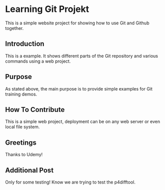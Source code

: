 # Learning Git Projekt

This is a simple website project for showing how to use Git and Github together. 

## Introduction

This is a example. It shows different parts of the Git repository and various commands using a web project.

## Purpose

As stated above, the main purpose is to provide simple examples for Git training demos.

## How To Contribute

This is a simple web project, deployment can be on any web server or even local file system. 

## Greetings

Thanks to Udemy!

## Additional Post
Only for some testing! Know we are trying to test the p4difftool.
